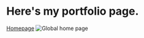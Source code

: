 # Here's my portfolio page.



[Homepage](https://ghenet.github.io/personal_portfolio/) 
![Global home page](https://github.com/Ghenet/portfolio/blob/main/Screen%20Shot%202022-11-09%20at%203.59.55%20PM.png)
